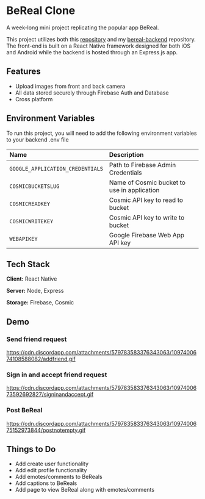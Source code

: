 
# BeReal Clone

A week-long mini project replicating the popular app BeReal.

This project utilizes both this [repository](https://github.com/washedBrownBoy/bereal) and my [bereal-backend](https://github.com/washedBrownBoy/bereal-backend) repository. The front-end is built on a React Native framework designed for both iOS and Android while the backend is hosted through an Express.js app. 
## Features

- Upload images from front and back camera
- All data stored securely through Firebase Auth and Database
- Cross platform


## Environment Variables

To run this project, you will need to add the following environment variables to your backend .env file

| Name |  Description                |
| :-------- | :------------------------- |
| `GOOGLE_APPLICATION_CREDENTIALS` | Path to Firebase Admin Credentials  |
| `COSMICBUCKETSLUG` | Name of Cosmic bucket to use in application  |
| `COSMICREADKEY` | Cosmic API key to read to bucket  |
| `COSMICWRITEKEY` | Cosmic API key to write to bucket  |
| `WEBAPIKEY` |  Google Firebase Web App API key  |

## Tech Stack

**Client:** React Native

**Server:** Node, Express

**Storage:** Firebase, Cosmic


## Demo


### Send friend request
https://cdn.discordapp.com/attachments/579783583376343063/1097400674108588082/addfriend.gif

### Sign in and accept friend request
https://cdn.discordapp.com/attachments/579783583376343063/1097400673592692827/signinandaccept.gif

### Post BeReal
https://cdn.discordapp.com/attachments/579783583376343063/1097400675152973844/postnotempty.gif


## Things to Do

* Add create user functionality
* Add edit profile functionality
* Add emotes/comments to BeReals
* Add captions to BeReals
* Add page to view BeReal along with emotes/comments

